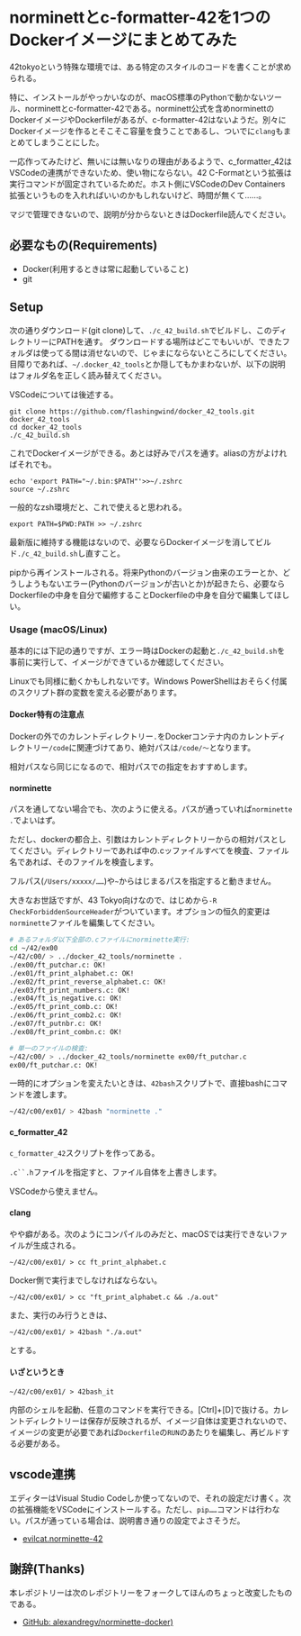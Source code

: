 # norminettとc-formatter-42を1つのDockerイメージにまとめてみた

42tokyoという特殊な環境では、ある特定のスタイルのコードを書くことが求められる。

特に、インストールがやっかいなのが、macOS標準のPythonで動かないツール、norminettとc-formatter-42である。norminett公式を含めnorminettのDockerイメージやDockerfileがあるが、c-formatter-42はないようだ。別々にDockerイメージを作るとそこそこ容量を食うことであるし、ついでに`clang`もまとめてしまうことにした。

一応作ってみたけど、無いには無いなりの理由があるようで、c_formatter_42はVSCodeの連携ができないため、使い物にならない。42 C-Formatという拡張は実行コマンドが固定されているためだ。ホスト側にVSCodeのDev Containers拡張というものを入れればいいのかもしれないけど、時間が無くて……。

マジで管理できないので、説明が分からないときはDockerfile読んでください。

## 必要なもの(Requirements)

- Docker(利用するときは常に起動していること)
- git

## Setup

次の通りダウンロード(git clone)して、`./c_42_build.sh`でビルドし、このディレクトリーにPATHを通す。
ダウンロードする場所はどこでもいいが、できたフォルダは使ってる間は消せないので、じゃまにならないところにしてください。目障りであれば、`~/.docker_42_tools`とか隠してもかまわないが、以下の説明はフォルダ名を正しく読み替えてください。

VSCodeについては後述する。

```
git clone https://github.com/flashingwind/docker_42_tools.git docker_42_tools
cd docker_42_tools
./c_42_build.sh
```

これでDockerイメージができる。あとは好みでパスを通す。aliasの方がよければそれでも。

```
echo 'export PATH="~/.bin:$PATH"'>>~/.zshrc
source ~/.zshrc
```

一般的なzsh環境だと、これで使えると思われる。

```
export PATH=$PWD:PATH >> ~/.zshrc
```

最新版に維持する機能はないので、必要ならDockerイメージを消してビルド`./c_42_build.sh`し直すこと。

pipから再インストールされる。将来Pythonのバージョン由来のエラーとか、どうしようもないエラー(Pythonのバージョンが古いとか)が起きたら、必要ならDockerfileの中身を自分で編修することDockerfileの中身を自分で編集してほしい。

### Usage (macOS/Linux)

基本的には下記の通りですが、エラー時はDockerの起動と`./c_42_build.sh`を事前に実行して、イメージができているか確認してください。

Linuxでも同様に動くかもしれないです。Windows PowerShellはおそらく付属のスクリプト群の変数を変える必要があります。

#### Docker特有の注意点

Dockerの外でのカレントディレクトリー`.`をDockerコンテナ内のカレントディレクトリー`/code`に関連づけてあり、絶対パスは`/code/〜`となります。

相対パスなら同じになるので、相対パスでの指定をおすすめします。

#### norminette

パスを通してない場合でも、次のように使える。パスが通っていれば`norminette .`でよいはず。

ただし、dockerの都合上、引数はカレントディレクトリーからの相対パスとしてください。ディレクトリーであれば中の.cッファイルすべてを検査、ファイル名であれば、そのファイルを検査します。

フルパス(`/Users/xxxxx/……`)や`~`からはじまるパスを指定すると動きません。

大きなお世話ですが、43 Tokyo向けなので、はじめから`-R CheckForbiddenSourceHeader`がついています。オプションの恒久的変更は`norminette`ファイルを編集してください。

```bash
# あるフォルダ以下全部の.cファイルにnorminette実行:
cd ~/42/ex00
~/42/c00/ > ../docker_42_tools/norminette .
./ex00/ft_putchar.c: OK!
./ex01/ft_print_alphabet.c: OK!
./ex02/ft_print_reverse_alphabet.c: OK!
./ex03/ft_print_numbers.c: OK!
./ex04/ft_is_negative.c: OK!
./ex05/ft_print_comb.c: OK!
./ex06/ft_print_comb2.c: OK!
./ex07/ft_putnbr.c: OK!
./ex08/ft_print_combn.c: OK!

# 単一のファイルの検査:
~/42/c00/ > ../docker_42_tools/norminette ex00/ft_putchar.c
ex00/ft_putchar.c: OK!
```

一時的にオプションを変えたいときは、`42bash`スクリプトで、直接bashにコマンドを渡します。

```bash
~/42/c00/ex01/ > 42bash "norminette ."
```

#### c_formatter_42

`c_formatter_42`スクリプトを作ってある。

`.c``.h`ファイルを指定すと、ファイル自体を上書きします。

VSCodeから使えません。

#### clang

やや癖がある。次のようにコンパイルのみだと、macOSでは実行できないファイルが生成される。

```
~/42/c00/ex01/ > cc ft_print_alphabet.c
```

Docker側で実行までしなければならない。

```
~/42/c00/ex01/ > cc "ft_print_alphabet.c && ./a.out"
```

また、実行のみ行うときは、

```
~/42/c00/ex01/ > 42bash "./a.out"
```

とする。

#### いざというとき

```
~/42/c00/ex01/ > 42bash_it
```

内部のシェルを起動、任意のコマンドを実行できる。[Ctrl]+[D]で抜ける。カレントディレクトリーは保存が反映されるが、イメージ自体は変更されないので、イメージの変更が必要であれば`Dockerfile`の`RUN`のあたりを編集し、再ビルドする必要がある。

## vscode連携

エディターはVisual Studio Codeしか使ってないので、それの設定だけ書く。次の拡張機能をVSCodeにインストールする。ただし、`pip……`コマンドは行わない。パスが通っている場合は、説明書き通りの設定でよさそうだ。

- [evilcat.norminette-42](https://marketplace.visualstudio.com/items?itemName=evilcat.norminette-42)
<!--
- ~~[keyhr.42-c-format](https://pypi.org/project/c-formatter-42/#:~:text=Install-,keyhr.42%2Dc%2Dformat,-extension.)

(関係ないけど、僕は「C/C++ Extension Pack」と「42 Header」も入れています。)

まず、VSCodeがデフォルトで42指定のフォーマットに整形するようにする。
42tokyoに特化するなら[Command]+[Shift]+[P]押下、「設定の検索」に「@lang:c Format」と打って検索(Enter)し、「42C Format (keyhr.42-c-format)」選択。それと、下記は、わたしはチェックしていない。

- Editor: Format On Save
- Editor: Format On Paste
- Editor: Format On Type

全部チェックを付けてもいいのだが、宣言時に初期化しなければらない配列や`const`、`static`などが、

```C
char str[]="test";
int list[]={1,2,3};
```

```C
char str[];
int list[];

str[]="test";
list[]={1,2,3};
```

みたいに分離される難点があって、それなら、コミット前などにソースコードを選択した状態で[Command]+[Shift]+[P]押下、「Format Selection」をしたほうがいいきがする。~~

これにより、マシンのどこにあるCファイルでも42形式にしちゃうようになります。まあいいんじゃないでしょうか。フォルダー限定(42の作業フォルダなど)の設定もできるけど、詳しくないんです。C言語で仕事してる人は自分で調べて。

これらは外部にあるnorminetteや42-c-formatを利用している。そこで、このツールを使うためには設定が必要だ。

-->

## 謝辞(Thanks)

本レポジトリーは次のレポジトリーをフォークしてほんのちょっと改変したものである。

- [GitHub: alexandregv/norminette-docker)](https://github.com/alexandregv/norminette-docker)


